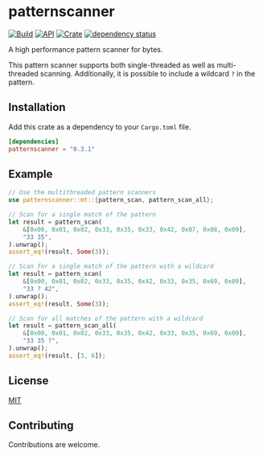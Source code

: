 # patternscanner

[![Build](https://github.com/Jakobzs/patternscanner/actions/workflows/rust.yml/badge.svg)](https://github.com/Jakobzs/patternscanner/actions/workflows/rust.yml)
[![API](https://docs.rs/patternscanner/badge.svg)](https://docs.rs/patternscanner)
[![Crate](https://img.shields.io/crates/v/patternscanner)](https://crates.io/crates/patternscanner)
[![dependency status](https://deps.rs/repo/github/jakobzs/patternscanner/status.svg)](https://deps.rs/repo/github/jakobzs/patternscanner)

A high performance pattern scanner for bytes.

This pattern scanner supports both single-threaded as well as multi-threaded scanning. Additionally, it is possible to include a wildcard `?` in the pattern.

## Installation

Add this crate as a dependency to your `Cargo.toml` file.

```toml
[dependencies]
patternscanner = "0.3.1"
```

## Example

```rust
// Use the multithreaded pattern scanners
use patternscanner::mt::{pattern_scan, pattern_scan_all};

// Scan for a single match of the pattern
let result = pattern_scan(
    &[0x00, 0x01, 0x02, 0x33, 0x35, 0x33, 0x42, 0x07, 0x08, 0x09],
    "33 35",
).unwrap();
assert_eq!(result, Some(3));

// Scan for a single match of the pattern with a wildcard
let result = pattern_scan(
    &[0x00, 0x01, 0x02, 0x33, 0x35, 0x42, 0x33, 0x35, 0x69, 0x09],
    "33 ? 42",
).unwrap();
assert_eq!(result, Some(3));

// Scan for all matches of the pattern with a wildcard
let result = pattern_scan_all(
    &[0x00, 0x01, 0x02, 0x33, 0x35, 0x42, 0x33, 0x35, 0x69, 0x09],
    "33 35 ?",
).unwrap();
assert_eq!(result, [3, 6]);
```

## License

[MIT](license-mit)

## Contributing

Contributions are welcome.

